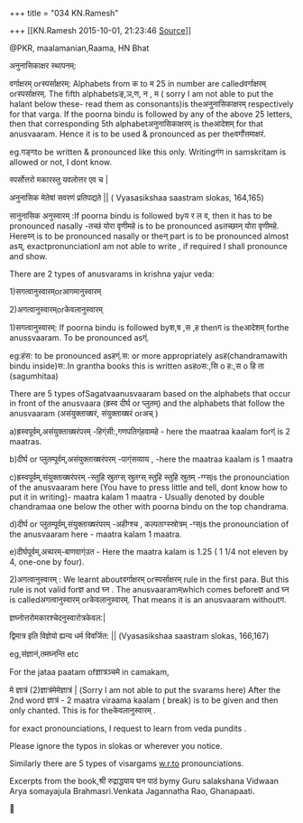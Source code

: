 +++
title = "034 KN.Ramesh"

+++
[[KN.Ramesh	2015-10-01, 21:23:46 [Source](https://groups.google.com/g/samskrita/c/f7FVJ3Feu58)]]



@PKR, maalamanian,Raama, HN Bhat

  

अनुनासिकाक्षर स्थापनम्:  

  

वर्गाक्षरम् orस्पर्साक्षरम्: Alphabets from क to म 25 in number are calledवर्गाक्षरम् orस्पर्साक्षरम्. The fifth alphabetsङ्,ञ,ण, न , म ( sorry I am not able to put the halant below these- read them as consonants)is theअनुनासिकाक्षरम् respectively for that varga. If the poorna bindu is followed by any of the above 25 letters, then that corresponding 5th alphabetअनुनासिकाक्षरम् is theआदेशम् for that anusvaaram. Hence it is to be used & pronounced as per theवर्गोत्तमाक्षरं.

  

eg.गङ्गto be written & pronounced like this only. Writingगंग in samskritam is allowed or not, I dont know.

  

स्पर्सोत्तरो मकारस्तु यवलोत्तर एव च \|

अनुनासिक मेतेषां सवरणं प्रतिपद्यते \|\| ( Vyasasikshaa saastram slokas, 164,165)

  

  

सानुनासिक अनुस्वारम् :If poorna bindu is followed byय र ल व, then it has to be pronounced nasally -तच्छं योरा वृणीमहे is to be pronounced asतच्छय्न् योरा वृणीमहे. Hereय्न् is to be pronounced nasally or theन् part is to be pronounced almost asय्, exactpronunciationI am not able to write , if required I shall pronounce and show.  

  

There are 2 types of anusvarams in krishna yajur veda:

1)सगत्वानुस्वारम्orआगमानुस्वारम्  

2)अगत्वानुस्वारम्orकेवलानुस्वारम्

  

1)सगत्वानुस्वारम्: If poorna bindu is followed byश,ष ,स ,ह thenग is theआदेशम् forthe anussvaaram. To be pronounced asग्ं.  

eg:हंस: to be pronounced asहग्ं.स: or more appropriately asह(chandramawith bindu inside)स:.In grantha books this is written asहoस:,सि o ह:,स o हि ता (sagumhitaa)

There are 5 types ofSagatvaanusvaaram based on the alphabets that occur in front of the anusvaara (ह्रस्व दीर्घ or प्लुतम्) and the alphabets that follow the anusvaaram (असंयुक्ताख्षरं, संयुक्ताख्षरं orअच् )

a)ह्रस्वपूर्वम्,असंयुक्ताख्षरंपरम् -हिग्ंसी:,गणपतिग्ंहवामहे - here the maatraa kaalam forग्ं is 2 maatras.

b)दीर्घ or प्लुतम्पूर्वम्,असंयुक्ताख्षरंपरम् -पाग्ंसव्याय , -here the maatraa kaalam is 1 maatra

c)ह्रस्वपूर्वम्,संयुक्ताख्षरंपरम् -स्तुहि स्रुतग्स् स्रुतग्स् स्तुहि स्तुहि स्रुतम् -ग्ग्स्is the pronounciation of the anusvaaram here (You have to press little and tell, dont know how to put it in writing)- maatra kalam 1 maatra - Usually denoted by double chandramaa one below the other with poorna bindu on the top chandrama.

d)दीर्घ or प्लुतम्पूर्वम्,संयुक्ताख्षरंपरम् -अहीग्श्च , कल्पताग्स्स्रोत्रम् -ग्स्is the pronounciation of the anusvaaram here - maatra kalam 1 maatra.

e)दीर्घपूर्वम्,अच्परम्-बाणवाग्ंउत - Here the maatra kalam is 1.25 ( 1 1/4 not eleven by 4, one-one by four).

  

2)अगत्वानुस्वारम् : We learnt aboutवर्गाक्षरम् orस्पर्साक्षरम् rule in the first para. But this rule is not valid forज्ञ and घ्न . The anusvaaramम्which comes beforeज्ञ and घ्न is calledअगत्वानुस्वारम् orकेवलानुस्वारम्. That means it is an anusvaaram withoutग.

  

ज्ञघ्नोत्तरोमकारश्चेदनुस्वारोत्रकेवल:\|

द्विमात्र इति विज्ञेयो ह्यन्य धर्म विवर्जित: \|\| (Vyasasikshaa saastram slokas, 166,167)



eg,संज्ञानं,तमघ्नन्ति etc

  

For the jataa paatam ofज्ञात्रञ्चमे in camakam,

मे ज्ञात्रं (2)ज्ञात्रंमेमेज्ञात्रं \| (Sorry I am not able to put the svarams here) After the 2nd word ज्ञात्रं - 2 maatra viraama kaalam ( break) is to be given and then only chanted. This is for theकेवलानुस्वारम् .  

  

for exact pronounciations, I request to learn from veda pundits .

  

Please ignore the typos in slokas or wherever you notice.

  

Similarly there are 5 types of visargams [w.r.to](http://w.r.to) pronounciations.

  

Excerpts from the book,श्री रुद्राद्धयाय घन पाठं bymy Guru salakshana Vidwaan Arya somayajula Brahmasri.Venkata Jagannatha Rao, Ghanapaati.



